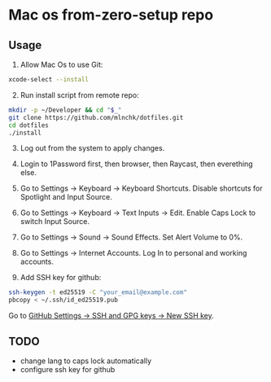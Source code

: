 # Mac os from-zero-setup repo

## Usage

1. Allow Mac Os to use Git:

```sh
xcode-select --install
```

2. Run install script from remote repo:

```sh
mkdir -p ~/Developer && cd "$_"
git clone https://github.com/mlnchk/dotfiles.git
cd dotfiles
./install
```

3. Log out from the system to apply changes.

4. Login to 1Password first, then browser, then Raycast, then everething else.

5. Go to Settings -> Keyboard -> Keyboard Shortcuts. Disable shortcuts for Spotlight and Input Source.

6. Go to Settings -> Keyboard -> Text Inputs -> Edit. Enable Caps Lock to switch Input Source.

7. Go to Settings -> Sound -> Sound Effects. Set Alert Volume to 0%.

8. Go to Settings -> Internet Accounts. Log In to personal and working accounts.

9. Add SSH key for github:

```sh
ssh-keygen -t ed25519 -C "your_email@example.com"
pbcopy < ~/.ssh/id_ed25519.pub
```

Go to [GitHub Settings -> SSH and GPG keys -> New SSH key](https://github.com/settings/keys).

## TODO

- change lang to caps lock automatically
- configure ssh key for github
